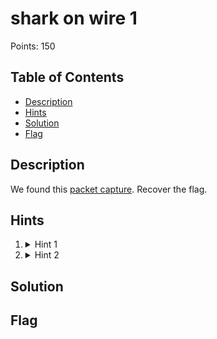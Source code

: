 # shark on wire 1
Points: 150

## Table of Contents
  * [Description](#description)
  * [Hints](#hints)
  * [Solution](#solution)
  * [Flag](#flag)

## Description
We found this [packet capture](files/capture.pcap). Recover the flag.

## Hints
1. <details><summary>Hint 1</summary>Try using a tool like Wireshark</details>
2. <details><summary>Hint 2</summary>What are streams?</details>

## Solution

## Flag